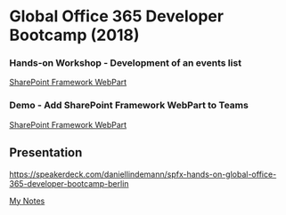 # Global Office 365 Developer Bootcamp (2018)

### Hands-on Workshop - Development of an events list

[SharePoint Framework WebPart](./spfx-getting-started)

### Demo - Add SharePoint Framework WebPart to Teams

[SharePoint Framework WebPart](./spfx-teams)

## Presentation
https://speakerdeck.com/daniellindemann/spfx-hands-on-global-office-365-developer-bootcamp-berlin

[My Notes](./notes.md)

